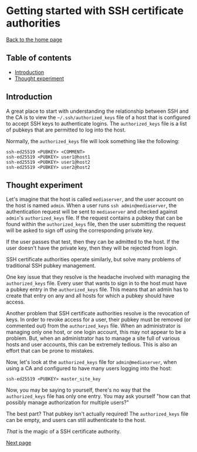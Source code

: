 Getting started with SSH certificate authorities
================================================

[Back to the home page](README.md)

Table of contents
-----------------

- [Introduction](#introduction)
- [Thought experiment](#thought-experiment)

Introduction
------------

A great place to start with understanding the relationship between SSH and the CA is to view the `~/.ssh/authorized_keys` file of a host that is configured to accept SSH keys to authenticate logins. The `authorized_keys` file is a list of pubkeys that are permitted to log into the host.

Normally, the `authorized_keys` file will look something like the following:

```
ssh-ed25519 <PUBKEY> <COMMENT>
ssh-ed25519 <PUBKEY> user1@host1
ssh-ed25519 <PUBKEY> user1@host2
ssh-ed25519 <PUBKEY> user2@host2
```

Thought experiment
------------------

Let's imagine that the host is called `mediaserver`, and the user account on the host is named `admin`. When a user runs `ssh admin@mediaserver`, the authentication request will be sent to `mediaserver` and checked against `admin`'s `authorized_keys` file. If the request contains a pubkey that can be found within the `authorized_keys` file, then the user submitting the request will be asked to sign off using the corresponding private key.

If the user passes that test, then they can be admitted to the host. If the user doesn't have the private key, then they will be rejected from login.

SSH certificate authorities operate similarly, but solve many problems of traditional SSH pubkey management.

One key issue that they resolve is the headache involved with managing the `authorized_keys` file. Every user that wants to sign in to the host must have a pubkey entry in the `authorized_keys` file. This means that an admin has to create that entry on any and all hosts for which a pubkey should have access.

Another problem that SSH certificate authorities resolve is the revocation of keys. In order to revoke access for a user, their pubkey must be removed (or commented out) from the `authorized_keys` file. When an administrator is managing only one host, or one login account, this may not appear to be a problem. But, when an administrator has to manage a site full of various hosts and user accounts, this can be extremely tedious. This is also an effort that can be prone to mistakes.

Now, let's look at the `authorized_keys` file for `admin@mediaserver`, when using a CA and configured to have many users logging into the host:

```
ssh-ed25519 <PUBKEY> master_site_key
```

Now, you may be saying to yourself, there's no way that the `authorized_keys` file has only one entry. You may ask yourself "how can that possibly manage authorization for multiple users?"

The best part? That pubkey isn't actually required! The `authorized_keys` file can be empty, and users can still authenticate to the host.

*That* is the magic of a SSH certificate authority.

[Next page](ssh-ca_user-point-of-view.md)
